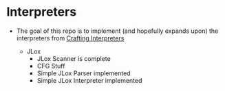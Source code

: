 # Interpreters

- The goal of this repo  is to implement (and hopefully expands upon) the interpreters from [Crafting Interpreters](https://craftinginterpreters.com/)

    - JLox
        - JLox Scanner is complete
        - CFG Stuff
        - Simple JLox Parser implemented
        - Simple JLox Interpreter implemented 